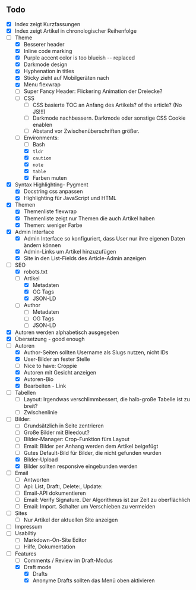 Todo
----
 - [x] Index zeigt Kurzfassungen
 - [x] Index zeigt Artikel in chronologischer Reihenfolge
 - [ ] Theme
    - [x] Besserer header
    - [x] Inline code marking
    - [x] Purple accent color is too  blueish -- replaced
    - [x] Darkmode design
    - [x] Hyphenation in titles
    - [x] Sticky zieht auf Mobilgeräten nach
    - [x] Menu flexwrap
    - [ ] Super Fancy Header: Flickering Animation der Dreiecke?
    - [ ] CSS
        - [ ] CSS basierte TOC an Anfang des Artikels? of the article? (No JS!!!)
        - [ ] Darkmode nachbessern. Darkmode oder sonstige CSS Cookie enablen
        - [ ] Abstand vor Zwischenüberschriften größer.
    - [ ] Environments:
        - [ ] Bash
        - [x] ```tldr```
        - [x] ```caution```
        - [x] ```note```
        - [x] ```table```
        - [x] Farben muten
 - [x] Syntax Highlighting- Pygment
     - [x] Docstring css anpassen
     - [x] Highlighting für JavaScript und HTML
 - [x] Themen
     - [x] Themenliste flexwrap
     - [x] Themenliste zeigt nur Themen die auch Artikel haben
     - [x] Themen: weniger Farbe
 - [x] Admin Interface
     - [x] Admin Interface so konfiguriert, dass User nur ihre eigenen Daten ändern können
     - [x] Admin-Links um Artikel hinzuzufügen
     - [x] Site in den List-Fields des Article-Admin anzeigen
 - [ ] SEO
    - [x] robots.txt
    - [ ] Artikel
        - [x] Metadaten
        - [x] OG Tags
        - [x] JSON-LD
    - [ ] Author
        - [ ] Metadaten
        - [ ] OG Tags
        - [ ] JSON-LD
 - [x] Autoren werden alphabetisch ausgegeben
 - [x] Übersetzung - good enough
 - [ ] Autoren
    - [x] Author-Seiten sollten Username als Slugs nutzen, nicht IDs
    - [x] User-Bilder an fester Stelle
    - [ ] Nice to have: Croppie
    - [x] Autoren mit Gesicht anzeigen
    - [x] Autoren-Bio
    - [x] Bearbeiten - Link
 - [ ] Tabellen
    - [ ] Layout: Irgendwas verschlimmbessert, die halb-große Tabelle ist zu breit?
    - [ ] Zwischenlinie
 - [ ] Bilder:
     - [ ] Grundsätzlich in Seite zentrieren
     - [ ] Große Bilder mit Bleedout?
     - [ ] Bilder-Manager: Crop-Funktion fürs Layout
     - [ ] Email: Bilder per Anhang werden dem Artikel beigefügt
     - [ ] Gutes Default-Bild für Bilder, die nicht gefunden wurden
     - [x] Bilder-Upload
     - [x] Bilder sollten responsive eingebunden werden
 - [ ] Email
     - [ ] Antworten
     - [ ] Api: List, Draft:, Delete:, Update:
     - [ ] Email-API dokumentieren
     - [ ] Email: Verify Signature. Der Algorithmus ist zur Zeit zu oberflächlich
     - [ ] Email: Import. Schalter um Verschieben zu vermeiden
 - [ ] Sites
    - [ ] Nur Artikel der aktuellen Site anzeigen
 - [ ] Impressum
 - [ ] Usabiltiy
    - [ ] Markdown-On-Site Editor
    - [ ] Hilfe, Dokumentation
 - [ ] Features
    - [ ] Comments / Review im Draft-Modus
    - [x] Draft mode
        - [x] Drafts
        - [x] Anonyme Drafts sollten das Menü oben aktivieren